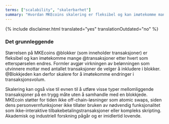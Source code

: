 ```yaml
---
terms: ["scalability", "skalerbarhet"]
summary: "Hvordan MKEcoins skalering er fleksibel og kan imøtekomme mange transaksjoner etter hvert som etterspørselen endres"
---
```


{% include disclaimer.html translated="yes" translationOutdated="no" %}
### Det grunnleggende

Størrelsen på MKEcoins @blokker (som inneholder transaksjoner) er fleksibel og kan imøtekomme mange @transaksjoner etter hvert som etterspørselen endres. Formler avgjør virkningen av belønningen som utvinnere mottar med antallet transaksjoner de velger å inkludere i blokker. @Blokkjeden kan derfor skalere for å imøtekomme endringer i transaksjonsvolum.

Skalering kan også vise til evnen til å utføre visse typer mellomliggende transaksjoner på en trygg måte uten å samhandle med en blokkjede. MKEcoin støtter for tiden ikke off-chain-løsninger som atomic swaps, siden dens personvernfunksjoner ikke tillater bruken av nødvendig funksjonalitet som ikke-interaktive tilbakebetalingstransaksjoner eller kompleks skripting. Akademisk og industriell forskning pågår og er imidlertid lovende.
